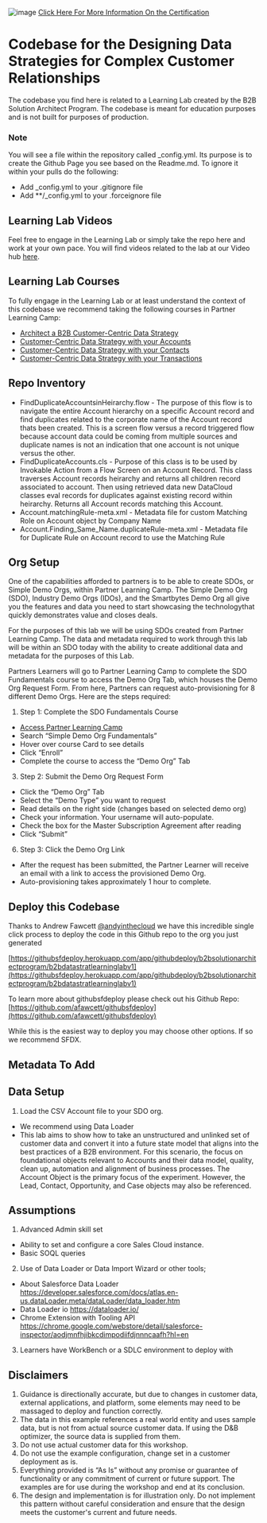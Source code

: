 ![image](https://partners.salesforce.com/servlet/servlet.FileDownload?file=00P4V00000rWbwsUAC)
[Click Here For More Information On the Certification](http://sfdc.co/B2BSolutionArchitectCurriculum-PLC)

# Codebase for the Designing Data Strategies for Complex Customer Relationships

The codebase you find here is related to a Learning Lab created by the B2B Solution Architect Program. The codebase is meant for education purposes and is not built for purposes of production.

### Note

You will see a file within the repository called _config.yml. Its purpose is to create the Github Page you see based on the Readme.md. To ignore it within your pulls do the following:
* Add _config.yml to your .gitignore file
* Add **/_config.yml to your .forceignore file

## Learning Lab Videos

Feel free to engage in the Learning Lab or simply take the repo here and work at your own pace. You will find videos related to the lab at our Video hub [here](https://b2bsa.hubs.vidyard.com/watch/MuRadsvtYnG1tDUsLtzxx2). 

## Learning Lab Courses

To fully engage in the Learning Lab or at least understand the context of this codebase we recommend taking the following courses in Partner Learning Camp:
* [Architect a B2B Customer-Centric Data Strategy](https://sfdc.co/PLC-B2BDataStrategy)
* [Customer-Centric Data Strategy with your Accounts](https://sfdc.co/PLC-CustomerCentricAccounts)
* [Customer-Centric Data Strategy with your Contacts](https://sfdc.co/PLC-CustomerCentricContacts)
* [Customer-Centric Data Strategy with your Transactions](https://sfdc.co/PLC-CustomerCentricTransactions)

## Repo Inventory

* FindDuplicateAccountsinHeirarchy.flow - The purpose of this flow is to navigate the entire Account hierarchy on a specific Account record and find duplicates related to the corporate name of the Account record thats been created. This is a screen flow versus a record triggered flow because account data could be coming from multiple sources and duplicate names is not an indication that one account is not unique versus the other. 
* FindDuplicateAccounts.cls - Purpose of this class is to be used by Invokable Action from a Flow Screen on an Account Record. This class traverses Account records heirarchy and returns all children record associated to account. Then using retrieved data new DataCloud classes eval records for duplicates against existing record within heirarchy. Returns all Account records matching this Account.
* Account.matchingRule-meta.xml - Metadata file for custom Matching Role on Account object by Company Name
* Account.Finding_Same_Name.duplicateRule-meta.xml - Metadata file for Duplicate Rule on Account record to use the Matching Rule
 
## Org Setup

One of the capabilities afforded to partners is to be able to create SDOs, or Simple Demo Orgs, within Partner Learning Camp. The Simple Demo Org (SDO), Industry Demo Orgs (IDOs), and the Smartbytes Demo Org all give you the features and data you need to start showcasing the technologythat quickly demonstrates value and closes deals. 

For the purposes of this lab we will be using SDOs created from Partner Learning Camp. The data and metadata required to work through this lab will be within an SDO today with the ability to create additional data and metadata for the purposes of this Lab. 

Partners Learners will go to Partner Learning Camp to complete the SDO Fundamentals course to access the Demo Org Tab, which houses the Demo Org Request Form. From here, Partners can request auto-provisioning for 8 different Demo Orgs. Here are the steps required:

1. Step 1: Complete the SDO Fundamentals Course
 * [Access Partner Learning Camp](https://partnerlearningcamp.salesforce.com/login?ec=302&startURL=%2Fs%2Flearner-dashboard)
 * Search “Simple Demo Org Fundamentals”
 * Hover over course Card to see details
 * Click “Enroll”
 * Complete the course to access the “Demo Org” Tab
3. Step 2: Submit the Demo Org Request Form
 * Click the “Demo Org” Tab
 * Select the “Demo Type” you want to request
 * Read details on the right side (changes based on selected demo org)
 * Check your information. Your username will auto-populate.
 * Check the box for the Master Subscription Agreement after reading
 * Click “Submit”
6. Step 3: Click the Demo Org Link
 * After the request has been submitted, the Partner Learner will receive an email with a link to access the provisioned Demo Org. 
 * Auto-provisioning takes approximately 1 hour to complete.

## Deploy this Codebase

Thanks to Andrew Fawcett [@andyinthecloud](https://twitter.com/andyinthecloud) we have this incredible single click process to deploy the code in this Github repo to the org you just generated

[https://githubsfdeploy.herokuapp.com/app/githubdeploy/b2bsolutionarchitectprogram/b2bdatastratlearninglabv1](https://githubsfdeploy.herokuapp.com/app/githubdeploy/b2bsolutionarchitectprogram/b2bdatastratlearninglabv1)

To learn more about githubsfdeploy please check out his Github Repo: [https://github.com/afawcett/githubsfdeploy](https://github.com/afawcett/githubsfdeploy)

While this is the easiest way to deploy you may choose other options. If so we recommend SFDX. 

## Metadata To Add

## Data Setup
1.  Load the CSV Account file to your SDO org.  
 *  We recommend using Data Loader 
 *  This lab aims to show how to take an unstructured and unlinked set of customer data and convert it into a future state model that aligns into the best practices of a B2B environment.  For this scenario, the focus on foundational objects relevant to Accounts and their data model, quality, clean up, automation and alignment of business processes. The Account Object is the primary focus of the experiment. However, the Lead, Contact, Opportunity, and Case objects may also be referenced. 

## Assumptions
 1. Advanced Admin skill set
 * Ability to set and configure a core Sales Cloud instance.
 * Basic SOQL queries
 2. Use of Data Loader or Data Import Wizard or other tools;
 * About Salesforce Data Loader 	https://developer.salesforce.com/docs/atlas.en-us.dataLoader.meta/dataLoader/data_loader.htm
 * Data Loader io https://dataloader.io/ 
 * Chrome Extension with Tooling API https://chrome.google.com/webstore/detail/salesforce-inspector/aodjmnfhjibkcdimpodiifdjnnncaafh?hl=en 
3.  Learners have WorkBench or a SDLC environment to deploy with

## Disclaimers
1. Guidance is directionally accurate, but due to changes in customer data, external applications, and platform, some elements may need to be massaged to deploy and function correctly.  
2. The data in this example references a real world entity and uses sample data, but is not from actual source customer data.  If using the D&B optimizer, the source data is supplied from them.  
3. Do not use actual customer data for this workshop.
4. Do not use the example configuration, change set in a customer deployment as is. 
5. Everything provided is “As Is” without any promise or guarantee of functionality or any commitment of current or future support.  The examples are for use during the workshop and end at its conclusion. 
6. The design and implementation is for illustration only.  Do not implement this pattern without careful consideration and ensure that the design meets the customer's current and future needs.     

